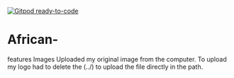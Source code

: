 [![Gitpod ready-to-code](https://img.shields.io/badge/Gitpod-ready--to--code-blue?logo=gitpod)](https://gitpod.io/#https://github.com/SNMcdarby/mama-afrika)

# African-

features 
 Images
     Uploaded my original image from the computer. To upload my logo had to delete the (../) to upload the file directly in the path.
     

